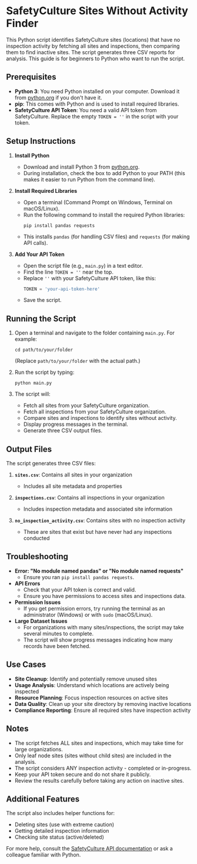 # SafetyCulture Sites Without Activity Finder

This Python script identifies SafetyCulture sites (locations) that have no inspection activity by fetching all sites and inspections, then comparing them to find inactive sites. The script generates three CSV reports for analysis. This guide is for beginners to Python who want to run the script.

## Prerequisites
- **Python 3**: You need Python installed on your computer. Download it from [python.org](https://www.python.org/downloads/) if you don't have it.
- **pip**: This comes with Python and is used to install required libraries.
- **SafetyCulture API Token**: You need a valid API token from SafetyCulture. Replace the empty `TOKEN = ''` in the script with your token.

## Setup Instructions

1. **Install Python**
   - Download and install Python 3 from [python.org](https://www.python.org/downloads/).
   - During installation, check the box to add Python to your PATH (this makes it easier to run Python from the command line).

2. **Install Required Libraries**
   - Open a terminal (Command Prompt on Windows, Terminal on macOS/Linux).
   - Run the following command to install the required Python libraries:
     ```
     pip install pandas requests
     ```
   - This installs `pandas` (for handling CSV files) and `requests` (for making API calls).

3. **Add Your API Token**
   - Open the script file (e.g., `main.py`) in a text editor.
   - Find the line `TOKEN = ''` near the top.
   - Replace `''` with your SafetyCulture API token, like this:
     ```python
     TOKEN = 'your-api-token-here'
     ```
   - Save the script.

## Running the Script
1. Open a terminal and navigate to the folder containing `main.py`. For example:
   ```
   cd path/to/your/folder
   ```
   (Replace `path/to/your/folder` with the actual path.)

2. Run the script by typing:
   ```
   python main.py
   ```

3. The script will:
   - Fetch all sites from your SafetyCulture organization.
   - Fetch all inspections from your SafetyCulture organization.
   - Compare sites and inspections to identify sites without activity.
   - Display progress messages in the terminal.
   - Generate three CSV output files.

## Output Files
The script generates three CSV files:

1. **`sites.csv`**: Contains all sites in your organization
   - Includes all site metadata and properties

2. **`inspections.csv`**: Contains all inspections in your organization
   - Includes inspection metadata and associated site information

3. **`no_inspection_activity.csv`**: Contains sites with no inspection activity
   - These are sites that exist but have never had any inspections conducted

## Troubleshooting
- **Error: "No module named pandas" or "No module named requests"**
  - Ensure you ran `pip install pandas requests`.
- **API Errors**
  - Check that your API token is correct and valid.
  - Ensure you have permissions to access sites and inspections data.
- **Permission Issues**
  - If you get permission errors, try running the terminal as an administrator (Windows) or with `sudo` (macOS/Linux).
- **Large Dataset Issues**
  - For organizations with many sites/inspections, the script may take several minutes to complete.
  - The script will show progress messages indicating how many records have been fetched.

## Use Cases
- **Site Cleanup**: Identify and potentially remove unused sites
- **Usage Analysis**: Understand which locations are actively being inspected
- **Resource Planning**: Focus inspection resources on active sites
- **Data Quality**: Clean up your site directory by removing inactive locations
- **Compliance Reporting**: Ensure all required sites have inspection activity

## Notes
- The script fetches ALL sites and inspections, which may take time for large organizations.
- Only leaf node sites (sites without child sites) are included in the analysis.
- The script considers ANY inspection activity - completed or in-progress.
- Keep your API token secure and do not share it publicly.
- Review the results carefully before taking any action on inactive sites.

## Additional Features
The script also includes helper functions for:
- Deleting sites (use with extreme caution)
- Getting detailed inspection information
- Checking site status (active/deleted)

For more help, consult the [SafetyCulture API documentation](https://developer.safetyculture.com/) or ask a colleague familiar with Python.